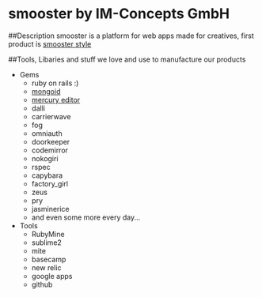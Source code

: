 smooster by IM-Concepts GmbH
===========================

##Description
smooster is a platform for web apps made for creatives, first product is [smooster style](http://smooster.com)

##Tools, Libaries and stuff we love and use to manufacture our products

* Gems
  * ruby on rails :)
  * [mongoid](https://github.com/mongoid/mongoid)
  * [mercury editor](https://github.com/jejacks0n/mercury)
  * dalli
  * carrierwave
  * fog
  * omniauth
  * doorkeeper
  * codemirror
  * nokogiri
  * rspec
  * capybara
  * factory_girl
  * zeus
  * pry
  * jasminerice
  * and even some more every day...
* Tools
  * RubyMine
  * sublime2
  * mite
  * basecamp
  * new relic
  * google apps
  * github
